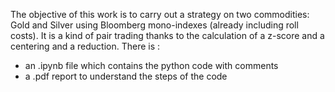 The objective of this work is to carry out a strategy on two commodities: Gold and Silver using Bloomberg mono-indexes (already including roll costs). It is a kind of pair trading thanks to the calculation of a z-score and a centering and a reduction. There is :
 - an .ipynb file which contains the python code with comments
 - a .pdf report to understand the steps of the code
